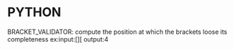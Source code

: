 # PYTHON
BRACKET_VALIDATOR: compute the position at which the brackets loose its completeness
ex:input:[][
   output:4

